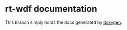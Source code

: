 # rt-wdf documentation
This branch simply holds the docs generated by [doxygen](http://www.doxygen.org).
